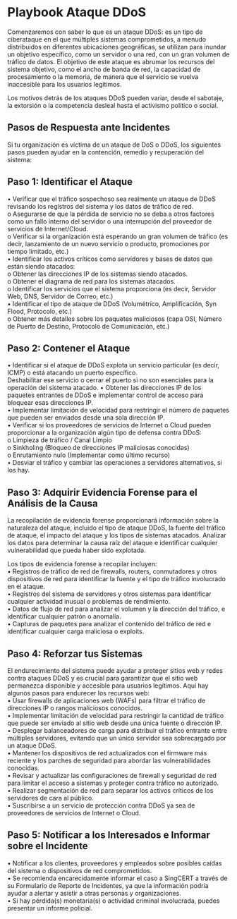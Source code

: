 # Playbook Ataque DDoS
Comenzaremos con saber lo que es un ataque DDoS: es un tipo de ciberataque en el que múltiples sistemas comprometidos, a menudo distribuidos en diferentes ubicaciones geográficas,
se utilizan para inundar un objetivo específico, como un servidor o una red, con un gran volumen de tráfico de datos. El objetivo de este ataque es abrumar los recursos del sistema objetivo,
como el ancho de banda de red, la capacidad de procesamiento o la memoria, de manera que el servicio se vuelva inaccesible para los usuarios legítimos.  

Los motivos detrás de los ataques DDoS pueden variar, desde el sabotaje, la extorsión o la competencia desleal hasta el activismo político o social.  

## Pasos de Respuesta ante Incidentes

Si tu organización es víctima de un ataque de DoS o DDoS, los siguientes pasos pueden ayudar en la contención, remedio y recuperación del sistema:

## Paso 1: Identificar el Ataque
• Verificar que el tráfico sospechoso sea realmente un ataque de DDoS revisando los registros del sistema y los datos de tráfico de red.  
o Asegurarse de que la pérdida de servicio no se deba a otros factores como un fallo interno del servidor o una interrupción del proveedor de servicios de Internet/Cloud.  
o Verificar si la organización está esperando un gran volumen de tráfico (es decir, lanzamiento de un nuevo servicio o producto, promociones por tiempo limitado, etc.)  
• Identificar los activos críticos como servidores y bases de datos que están siendo atacados:  
o Obtener las direcciones IP de los sistemas siendo atacados.  
o Obtener el diagrama de red para los sistemas atacados.  
o Identificar los servicios que el sistema proporciona (es decir, Servidor Web, DNS, Servidor de Correo, etc.)  
• Identificar el tipo de ataque de DDoS (Volumétrico, Amplificación, Syn Flood, Protocolo, etc.)  
o Obtener más detalles sobre los paquetes maliciosos (capa OSI, Número de Puerto de Destino, Protocolo de Comunicación, etc.)  

## Paso 2: Contener el Ataque
• Identificar si el ataque de DDoS explota un servicio particular (es decir, ICMP) o está atacando un puerto específico.  
Deshabilitar ese servicio o cerrar el puerto si no son esenciales para la operación del sistema atacado.
• Obtener las direcciones IP de los paquetes entrantes de DDoS e implementar control de acceso para bloquear esas direcciones IP.  
• Implementar limitación de velocidad para restringir el número de paquetes que pueden ser enviados desde una sola dirección IP.  
• Verificar si los proveedores de servicios de Internet o Cloud pueden proporcionar a la organización algún tipo de defensa contra DDoS:  
o Limpieza de tráfico / Canal Limpio  
o Sinkholing (Bloqueo de direcciones IP maliciosas conocidas)  
o Enrutamiento nulo (Implementar como último recurso)  
• Desviar el tráfico y cambiar las operaciones a servidores alternativos, si los hay.  

## Paso 3: Adquirir Evidencia Forense para el Análisis de la Causa
La recopilación de evidencia forense proporcionará información sobre la naturaleza del ataque, incluido el tipo de ataque DDoS, 
la fuente del tráfico de ataque, el impacto del ataque y los tipos de sistemas atacados.
Analizar los datos para determinar la causa raíz del ataque e identificar cualquier vulnerabilidad que pueda haber sido explotada.  

Los tipos de evidencia forense a recopilar incluyen:  
• Registros de tráfico de red de firewalls, routers, conmutadores y otros dispositivos de red para identificar la fuente y el tipo de tráfico involucrado en el ataque.  
• Registros del sistema de servidores y otros sistemas para identificar cualquier actividad inusual o problemas de rendimiento.  
• Datos de flujo de red para analizar el volumen y la dirección del tráfico, e identificar cualquier patrón o anomalía.  
• Capturas de paquetes para analizar el contenido del tráfico de red e identificar cualquier carga maliciosa o exploits.  

## Paso 4: Reforzar tus Sistemas
El endurecimiento del sistema puede ayudar a proteger sitios web y redes contra ataques DDoS y es crucial para garantizar que el sitio web permanezca disponible y accesible para usuarios legítimos.
Aquí hay algunos pasos para endurecer los recursos web:  
• Usar firewalls de aplicaciones web (WAFs) para filtrar el tráfico de direcciones IP o rangos maliciosos conocidos.  
• Implementar limitación de velocidad para restringir la cantidad de tráfico que puede ser enviado al sitio web desde una única fuente o dirección IP.  
• Desplegar balanceadores de carga para distribuir el tráfico entrante entre múltiples servidores, evitando que un único servidor sea sobrecargado por un ataque DDoS.  
• Mantener los dispositivos de red actualizados con el firmware más reciente y los parches de seguridad para abordar las vulnerabilidades conocidas.  
• Revisar y actualizar las configuraciones de firewall y seguridad de red para limitar el acceso a sistemas y proteger contra tráfico no autorizado.  
• Realizar segmentación de red para separar los activos críticos de los servidores de cara al público.  
• Suscribirse a un servicio de protección contra DDoS ya sea de proveedores de servicios de Internet o Cloud.  

## Paso 5: Notificar a los Interesados e Informar sobre el Incidente
• Notificar a los clientes, proveedores y empleados sobre posibles caídas del sistema o dispositivos de red comprometidos.  
• Se recomienda encarecidamente informar el caso a SingCERT a través de su Formulario de Reporte de Incidentes, ya que la información podría ayudar a alertar y asistir a otras personas y organizaciones.  
• Si hay pérdida(s) monetaria(s) o actividad criminal involucrada, puedes presentar un informe policial.
